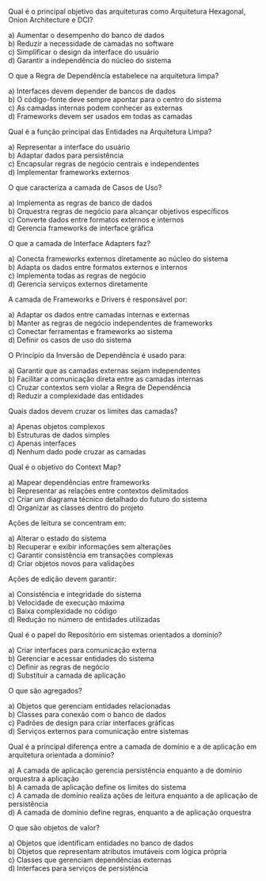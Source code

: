 Qual é o principal objetivo das arquiteturas como Arquitetura Hexagonal, Onion Architecture e DCI?

a) Aumentar o desempenho do banco de dados<br/>
b) Reduzir a necessidade de camadas no software<br/>
c) Simplificar o design da interface do usuário<br/>
d) Garantir a independência do núcleo do sistema<br/>

O que a Regra de Dependência estabelece na arquitetura limpa?

a) Interfaces devem depender de bancos de dados<br/>
b) O código-fonte deve sempre apontar para o centro do sistema<br/>
c) As camadas internas podem conhecer as externas<br/>
d) Frameworks devem ser usados em todas as camadas<br/>

Qual é a função principal das Entidades na Arquitetura Limpa?

a) Representar a interface do usuário<br/>
b) Adaptar dados para persistência<br/>
c) Encapsular regras de negócio centrais e independentes<br/>
d) Implementar frameworks externos<br/>

O que caracteriza a camada de Casos de Uso?

a) Implementa as regras de banco de dados<br/>
b) Orquestra regras de negócio para alcançar objetivos específicos<br/>
c) Converte dados entre formatos externos e internos<br/>
d) Gerencia frameworks de interface gráfica<br/>

O que a camada de Interface Adapters faz?

a) Conecta frameworks externos diretamente ao núcleo do sistema<br/>
b) Adapta os dados entre formatos externos e internos<br/>
c) Implementa todas as regras de negócio<br/>
d) Gerencia serviços externos diretamente<br/>

A camada de Frameworks e Drivers é responsável por:

a) Adaptar os dados entre camadas internas e externas<br/>
b) Manter as regras de negócio independentes de frameworks<br/>
c) Conectar ferramentas e frameworks ao sistema<br/>
d) Definir os casos de uso do sistema<br/>

O Princípio da Inversão de Dependência é usado para:

a) Garantir que as camadas externas sejam independentes<br/>
b) Facilitar a comunicação direta entre as camadas internas<br/>
c) Cruzar contextos sem violar a Regra de Dependência<br/>
d) Reduzir a complexidade das entidades<br/>

Quais dados devem cruzar os limites das camadas?

a) Apenas objetos complexos<br/>
b) Estruturas de dados simples<br/>
c) Apenas interfaces<br/>
d) Nenhum dado pode cruzar as camadas<br/>

Qual é o objetivo do Context Map?

a) Mapear dependências entre frameworks<br/>
b) Representar as relações entre contextos delimitados<br/>
c) Criar um diagrama técnico detalhado do futuro do sistema<br/>
d) Organizar as classes dentro do projeto<br/>

Ações de leitura se concentram em:

a) Alterar o estado do sistema<br/>
b) Recuperar e exibir informações sem alterações<br/>
c) Garantir consistência em transações complexas<br/>
d) Criar objetos novos para validações<br/>

Ações de edição devem garantir:

a) Consistência e integridade do sistema<br/>
b) Velocidade de execução máxima<br/>
c) Baixa complexidade no código<br/>
d) Redução no número de entidades utilizadas<br/>

Qual é o papel do Repositório em sistemas orientados a domínio?

a) Criar interfaces para comunicação externa<br/>
b) Gerenciar e acessar entidades do sistema<br/>
c) Definir as regras de negócio<br/>
d) Substituir a camada de aplicação<br/>

O que são agregados?

a) Objetos que gerenciam entidades relacionadas<br/>
b) Classes para conexão com o banco de dados<br/>
c) Padrões de design para criar interfaces gráficas<br/>
d) Serviços externos para comunicação entre sistemas<br/>

Qual é a principal diferença entre a camada de domínio e a de aplicação em arquitetura orientada a domínio?

a) A camada de aplicação gerencia persistência enquanto a de domínio orquestra a aplicação<br/>
b) A camada de aplicação define os limites do sistema<br/>
c) A camada de domínio realiza ações de leitura enquanto a de aplicação de persistência<br/>
d) A camada de domínio define regras, enquanto a de aplicação orquestra<br/>

O que são objetos de valor?

a) Objetos que identificam entidades no banco de dados<br/>
b) Objetos que representam atributos imutáveis com lógica própria<br/>
c) Classes que gerenciam dependências externas<br/>
d) Interfaces para serviços de persistência<br/>